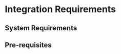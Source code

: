 [title]: # (Requirements)
[tags]: # (introduction)
[priority]: # (2)
# Integration Requirements

## System Requirements

## Pre-requisites
